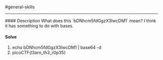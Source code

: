 #general-skills
<hr>
#### Description
What does this `bDNhcm5fdGgzX3IwcDM1` mean? I think it has something to do with bases.

#### Solve
1. echo bDNhcm5fdGgzX3IwcDM1 | base64 -d 
2. picoCTF{l3arn_th3_r0p35}